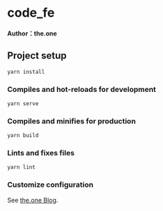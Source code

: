 # code_fe

#### Author：the.one


## Project setup
```
yarn install
```

### Compiles and hot-reloads for development
```
yarn serve
```

### Compiles and minifies for production
```
yarn build
```

### Lints and fixes files
```
yarn lint
```

### Customize configuration
See [the.one Blog](https://blog.csdn.net/c_Breath/article/details/104777130).
